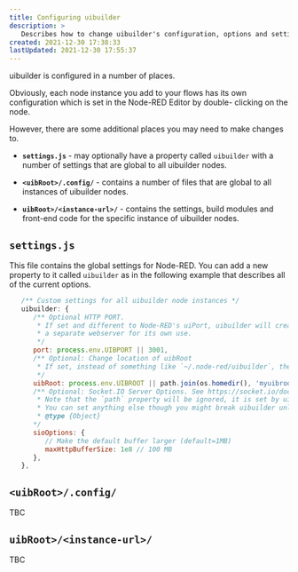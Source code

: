 ```yaml
---
title: Configuring uibuilder
description: >
   Describes how to change uibuilder's configuration, options and settings.
created: 2021-12-30 17:38:33
lastUpdated: 2021-12-30 17:55:37
---
```


uibuilder is configured in a number of places.

Obviously, each node instance you add to your flows has its own configuration which is set in the Node-RED Editor by double-
clicking on the node.

However, there are some additional places you may need to make changes to.

* **`settings.js`** - may optionally have a property called `uibuilder` with a number of settings that are global to
  all uibuilder nodes.

* **`<uibRoot>/.config/`** - contains a number of files that are global to all instances of uibuilder nodes.

* **`uibRoot>/<instance-url>/`** - contains the settings, build modules and front-end code for the specific instance
  of uibuilder nodes.

## `settings.js`

This file contains the global settings for Node-RED. You can add a new property to it called `uibuilder` as in the following
example that describes all of the current options.

```js
   /** Custom settings for all uibuilder node instances */
   uibuilder: {
      /** Optional HTTP PORT. 
       * If set and different to Node-RED's uiPort, uibuilder will create
       * a separate webserver for its own use.
       */
      port: process.env.UIBPORT || 3001,
      /** Optional: Change location of uibRoot
       * If set, instead of something like `~/.node-red/uibuilder`, the uibRoot folder can be anywhere you like.
       */
      uibRoot: process.env.UIBROOT || path.join(os.homedir(), 'myuibroot')',
      /** Optional: Socket.IO Server Options. See https://socket.io/docs/v4/server-options/
       * Note that the `path` property will be ignored, it is set by uibuilder itself.
       * You can set anything else though you might break uibuilder unless you know what you are doing.
       * @type {Object}
      */
      sioOptions: {
         // Make the default buffer larger (default=1MB)
         maxHttpBufferSize: 1e8 // 100 MB
      },
   },
```

## `<uibRoot>/.config/`

TBC

## `uibRoot>/<instance-url>/`

TBC